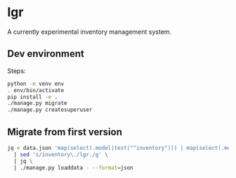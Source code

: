 # lgr

A currently experimental inventory management system.

## Dev environment

Steps:

```bash
python -m venv env
. env/bin/activate
pip install -e .
./manage.py migrate
./manage.py createsuperuser
```

## Migrate from first version

```bash
jq < data.json 'map(select(.model|test("^inventory"))) | map(select(.model!="inventory.history"))' \
  | sed 's/inventory\./lgr./g' \
  | jq \
  | ./manage.py loaddata - --format=json
```
